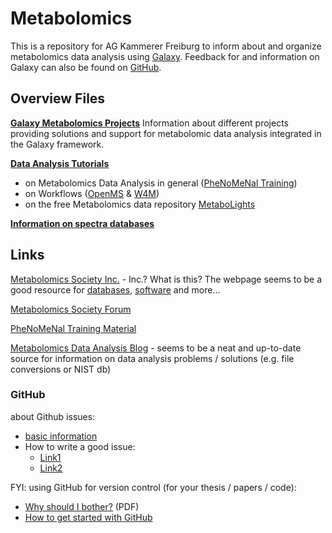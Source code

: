 # Metabolomics

This is a repository for AG Kammerer Freiburg to inform about and organize metabolomics data analysis using [Galaxy](https://galaxyproject.org/). Feedback for and information on Galaxy can also be found on [GitHub](https://github.com/galaxyproject/galaxy).

## Overview Files
[**Galaxy Metabolomics Projects**](./galaxy_metabolomics_projects.md) Information about different projects providing solutions and support for metabolomic data analysis integrated in the Galaxy framework.

[**Data Analysis Tutorials**](./Tutorials/) 
- on Metabolomics Data Analysis in general ([PheNoMeNal Training](./Tutorials/EMBL-EBItraining_MetabolomicsIntroduction.pdf))
- on Workflows ([OpenMS](./Tutorials/OpenMS_Usertutorial_Metabolomics.pdf) & [W4M](./Tutorials/))
- on the free Metabolomics data repository [MetaboLights](./Tutorials/EMBL-EBItraining_MetaboLights.pdf)

[**Information on spectra databases**](./spectra_databases.md)

## Links

[Metabolomics Society Inc.](http://metabolomicssociety.org/) - Inc.? What is this? The webpage seems to be a good resource for [databases](http://metabolomicssociety.org/resources/metabolomics-databases), [software](http://metabolomicssociety.org/resources/metabolomics-software) and more...

[Metabolomics Society Forum](http://www.metabolomics-forum.com/)

[PheNoMeNal Training Material](https://www.ebi.ac.uk/training/online/course/phenomenal-accessing-metabolomics-workflows-galaxy)

[Metabolomics Data Analysis Blog](https://littlemsandsailing.wordpress.com/) - seems to be a neat and up-to-date source for information on data analysis problems / solutions (e.g. file conversions or NIST db)

### GitHub

about Github issues:
- [basic information](https://help.github.com/articles/about-issues/)
- How to write a good issue: 
    - [Link1](https://wiredcraft.com/blog/how-we-write-our-github-issues/)
    - [Link2](https://upthemes.com/blog/2014/02/writing-useful-github-issues/)
    
FYI: using GitHub for version control (for your thesis / papers / code):
- [Why should I bother?](http://www.konradvoelkel.com/wp-content/uploads/git-for-math.pdf) (PDF)
- [How to get started with GitHub](https://rogerdudler.github.io/git-guide/index.html)